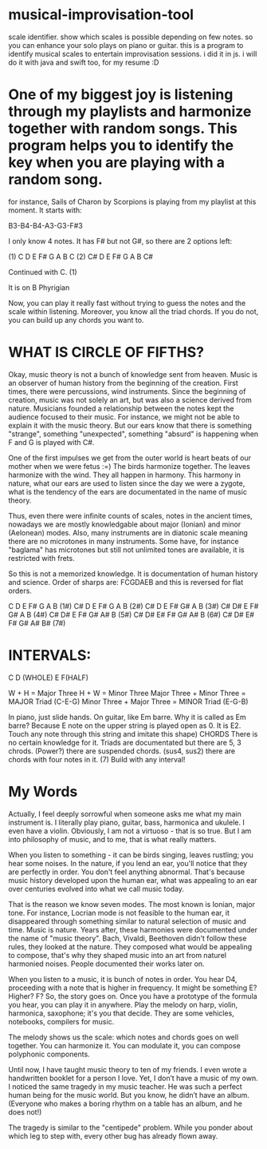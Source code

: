 # musical-improvisation-tool
scale identifier. show which scales is possible depending on few notes. so you can enhance your solo plays on piano or guitar.
this is a program to identify musical scales to entertain improvisation sessions. i did it in js. i will do it with java and swift too, for my resume :D

# One of my biggest joy is listening through my playlists and harmonize together with random songs. This program helps you to identify the key when you are playing with a random song.

for instance, Sails of Charon by Scorpions is playing from my playlist at this moment. It starts with:

B3-B4-B4-A3-G3-F#3

I only know 4 notes. It has F# but not G#, so there are 2 options left:

(1) C D E F# G A B C (2) C# D E F# G A B C#

Continued with C. (1)

It is on B Phyrigian

Now, you can play it really fast without trying to guess the notes and the scale within listening. Moreover, you know all the triad chords. If you do not, you can build up any chords you want to.

# WHAT IS CIRCLE OF FIFTHS?

Okay, music theory is not a bunch of knowledge sent from heaven. Music is an observer of human history from the beginning of the creation. First times, there were percussions, wind instruments. Since the beginning of creation, music was not solely an art, but was also a science derived from nature. Musicians founded a relationship between the notes kept the audience focused to their music. For instance, we might not be able to explain it with the music theory. But our ears know that there is something "strange", something "unexpected", something "absurd" is happening when F and G is played with C#.

One of the first impulses we get from the outer world is heart beats of our mother when we were fetus :=) The birds harmonize together. The leaves harmonize with the wind. They all happen in harmony. This harmony in nature, what our ears are used to listen since the day we were a zygote, what is the tendency of the ears are documentated in the name of music theory.

Thus, even there were infinite counts of scales, notes in the ancient times, nowadays we are mostly knowledgable about major (Ionian) and minor (Aelonean) modes. Also, many instruments are in diatonic scale meaning there are no microtones in many instruments. Some have, for instance "baglama" has microtones but still not unlimited tones are available, it is restricted with frets.

So this is not a memorized knowledge. It is documentation of human history and science. Order of sharps are: FCGDAEB and this is reversed for flat orders.

C D E F# G A B (1#) C# D E F# G A B (2#) C# D E F# G# A B (3#) C# D# E F# G# A B (4#) C# D# E F# G# A# B (5#) C# D# E# F# G# A# B (6#) C# D# E# F# G# A# B# (7#)

# INTERVALS:

C D (WHOLE) E F(HALF)

W + H = Major Three H + W = Minor Three Major Three + Minor Three = MAJOR Triad (C-E-G) Minor Three + Major Three = MINOR Triad (E-G-B)

In piano, just slide hands.
On guitar, like Em barre.
Why it is called as Em barre? Because E note on the upper string is played open as 0. It is E2.
Touch any note through this string and imitate this shape)
CHORDS There is no certain knowledge for it. Triads are documentated but there are 5, 3 chrods. (Power?) there are suspended chords. (sus4, sus2) there are chords with four notes in it. (7) Build with any interval!

# My Words
Actually, I feel deeply sorrowful when someone asks me what my main instrument is. I literally play piano, guitar, bass, harmonica and ukulele. I even have a violin. Obviously, I am not a virtuoso - that is so true. But I am into philosophy of music, and to me, that is what really matters. 

When you listen to something - it can be birds singing, leaves rustling; you hear some noises. In the nature, if you lend an ear, you'll notice that they are perfectly in order. You don't feel anything abnormal. That's because music history developed upon the human ear, what was appealing to an ear over centuries evolved into what we call music today.

That is the reason we know seven modes. The most known is Ionian, major tone. For instance, Locrian mode is not feasible to the human ear, it disappeared through something similar to natural selection of music and time. Music is nature. Years after, these harmonies were documented under the name of "music theory". Bach, Vivaldi, Beethoven didn't follow these rules, they looked at the nature. They composed what would be appealing to compose, that's why they shaped music into an art from naturel harmonied noises. People documented their works later on.

When you listen to a music, it is bunch of notes in order. You hear D4, proceeding with a note that is higher in frequency. It might be something E? Higher? F? So, the story goes on. Once you have a prototype of the formula you hear, you can play it in anywhere.  Play the melody on harp, violin, harmonica, saxophone; it's you that decide. They are some vehicles, notebooks, compilers for music. 

The melody shows us the scale: which notes and chords goes on well together. You can harmonize it. You can modulate it, you can compose polyphonic components. 

Until now, I have taught music theory to ten of my friends. I even wrote a handwritten booklet for a person I love. Yet, I don’t have a music of my own. I noticed the same tragedy in my music teacher. He was such a perfect human being for the music world. But you know, he didn’t have an album. (Everyone who makes a boring rhythm on a table has an album, and he does not!)

The tragedy is similar to the "centipede" problem. While you ponder about which leg to step with, every other bug has already flown away.
